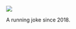 [![](http://www.horriblelogos.com/wp-content/uploads/horrible-logos-five-wookies-2.jpg)](https://fivewookiees.com)

A running joke since 2018.

